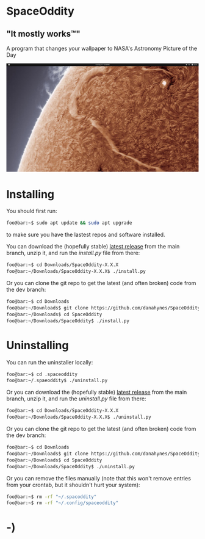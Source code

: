 <!----------------------------------------------------------------------------->
<!-- Filename: README.md                                       /          \  -->
<!-- Project : SpaceOddity                                    |     ()     | -->
<!-- Date    : 09/13/2022                                     |            | -->
<!-- Author  : Dana Hynes                                     |   \____/   | -->
<!-- License : WTFPLv2                                         \          /  -->
<!----------------------------------------------------------------------------->

# SpaceOddity
## "It mostly works™"

A program that changes your wallpaper to NASA's Astronomy Picture of the 
Day

![](readme/readme_ss.jpg)

# Installing

You should first run:

```bash
foo@bar:~$ sudo apt update && sudo apt upgrade
```

to make sure you have the lastest repos and software installed.

You can download the (hopefully stable)
[latest release](http://github.com/danahynes/SpaceOddity/releases/latest) from 
the main branch, unzip it, and run the *install.py* file from there:

```bash
foo@bar:~$ cd Downloads/SpaceOddity-X.X.X
foo@bar:~/Downloads/SpaceOddity-X.X.X$ ./install.py
```

Or you can clone the git repo to get the latest (and often broken) code
from the dev branch:

```bash
foo@bar:~$ cd Downloads
foo@bar:~/Downloads$ git clone https://github.com/danahynes/SpaceOddity
foo@bar:~/Downloads$ cd SpaceOddity
foo@bar:~/Downloads/SpaceOddity$ ./install.py
```

# Uninstalling

You can run the uninstaller locally:

```bash
foo@bar:~$ cd .spaceoddity
foo@bar:~/.spaeoddity$ ./uninstall.py
```

Or you can download the (hopefully stable)
[latest release](http://github.com/danahynes/SpaceOddity/releases/latest) from 
the main branch, unzip it, and run the *uninstall.py* file from there:

```bash
foo@bar:~$ cd Downloads/SpaceOddity-X.X.X
foo@bar:~/Downloads/SpaceOddity-X.X.X$ ./uninstall.py
```

Or you can clone the git repo to get the latest (and often broken) code
from the dev branch:

```bash
foo@bar:~$ cd Downloads
foo@bar:~/Downloads$ git clone https://github.com/danahynes/SpaceOddity
foo@bar:~/Downloads$ cd SpaceOddity
foo@bar:~/Downloads/SpaceOddity$ ./uninstall.py
```

Or you can remove the files manually (note that this won't remove entries 
from your crontab, but it shouldn't hurt your system):

``` bash
foo@bar:~$ rm -rf "~/.spacoddity"
foo@bar:~$ rm -rf "~/.config/spaceoddity"
```

# -)
